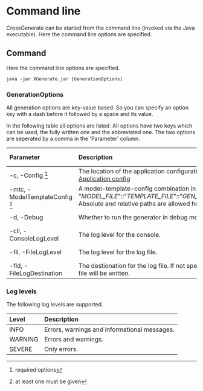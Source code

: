 # Command line

CrossGenerate can be started from the command line (invoked via the Java executable). Here the command line options are specified.

## Command
Here the command line options are specified.

``` xml
java -jar XGenerate.jar [GenerationOptions]
```

### GenerationOptions
All generation options are key-value based. So you can specify an option key with a dash before it followed by a space and its value.

In the following table all options are listed. All options have two keys which can be used, the fully written one and the abbreviated one. The two options are seperated by a comma in the 'Parameter' column.

| Parameter                        | Description | Default | Allowed values |
|:---                              |:--- |:--- |:--- |
| -c, -Config [^1]                 | The location of the application configuration file. See [Application config](./XGenAppConfig) | | |
| -mtc, -ModelTemplateConfig [^2]  | A model-template-config combination in the form: "_MODEL_FILE_"::"_TEMPLATE_FILE_"::"_GEN_CONFIG_FILE_". Absolute and relative paths are allowed here. | | |
| -d, -Debug                       | Whether to run the generator in debug mode. | false | true, false |
| -cll, -ConsoleLogLevel           | The log level for the console. | SEVERE | See [Log levels](#log-levels). |
| -fll, -FileLogLevel              | The log level for the log file. | INFO | See [Log levels](#log-levels). |
| -fld, -FileLogDestination        | The destionation for the log file. If not specified, no log file will be written. | | |

### Log levels
The following log levels are supported.

| Level           | Description |
|:---             |:--- |
| INFO            | Errors, warnings and informational messages. |
| WARNING         | Errors and warnings. |
| SEVERE          | Only errors. |


[comment]: Footnotes
[^1]: required options
[^2]: at least one must be given
